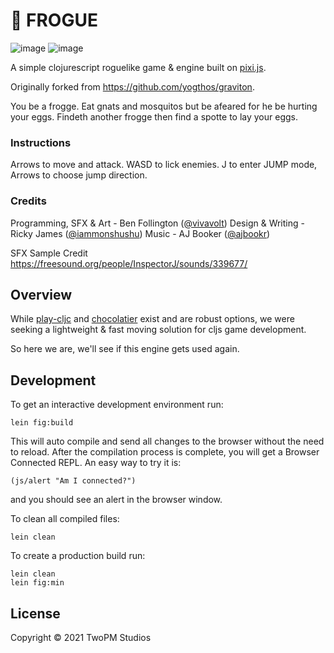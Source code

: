 # 🐸 FROGUE

![image](https://user-images.githubusercontent.com/5009316/110710156-1a46c080-8249-11eb-8a0b-cccc99060384.png)
![image](https://user-images.githubusercontent.com/5009316/110710182-2763af80-8249-11eb-8a7f-7aa8a0809279.png)

A simple clojurescript roguelike game & engine built on [pixi.js](https://github.com/pixijs/pixi.js/).

Originally forked from https://github.com/yogthos/graviton.

You be a frogge. Eat gnats and mosquitos but be afeared for he be hurting your eggs. Findeth another frogge then find a spotte to lay your eggs.

### Instructions

Arrows to move and attack. 
WASD to lick enemies.
J to enter JUMP mode, Arrows to choose jump direction.

### Credits

Programming, SFX & Art - Ben Follington ([@vivavolt](https://twitter.com/vivavolt))
Design & Writing - Ricky James ([@iammonshushu](https://twitter.com/iammonshushu))
Music - AJ Booker ([@ajbookr](https://twitter.com/ajbookr))

SFX Sample Credit
https://freesound.org/people/InspectorJ/sounds/339677/

## Overview

While [play-cljc](https://github.com/oakes/play-cljc) and [chocolatier](https://github.com/alexkehayias/chocolatier) exist and are robust options, we were seeking a lightweight & fast moving solution for cljs game development.

So here we are, we'll see if this engine gets used again.

## Development

To get an interactive development environment run:

    lein fig:build

This will auto compile and send all changes to the browser without the
need to reload. After the compilation process is complete, you will
get a Browser Connected REPL. An easy way to try it is:

    (js/alert "Am I connected?")

and you should see an alert in the browser window.

To clean all compiled files:

	lein clean

To create a production build run:

	lein clean
	lein fig:min


## License

Copyright © 2021 TwoPM Studios
